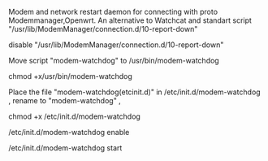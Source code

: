 Modem and network restart daemon for connecting with proto Modemmanager,Openwrt. An alternative to Watchcat and standart script  "/usr/lib/ModemManager/connection.d/10-report-down"

disable "/usr/lib/ModemManager/connection.d/10-report-down"

Move script "modem-watchdog" to /usr/bin/modem-watchdog

chmod +x/usr/bin/modem-watchdog

Place the file "modem-watchdog(etcinit.d)" in /etc/init.d/modem-watchdog , rename to "modem-watchdog" ,

chmod +x /etc/init.d/modem-watchdog

/etc/init.d/modem-watchdog enable

/etc/init.d/modem-watchdog start
